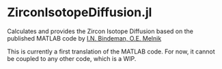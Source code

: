 # ZirconIsotopeDiffusion.jl
Calculates and provides the Zircon Isotope Diffusion based on the published MATLAB code by [I.N. Bindeman, O.E. Melnik](https://doi.org/10.7185/geochemlet.2241)

This is currently a first translation of the MATLAB code. For now, it cannot be coupled to any other code, which is a WIP.
